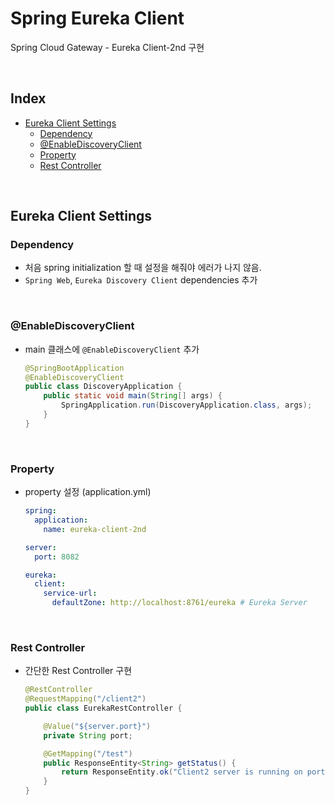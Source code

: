 # Spring Eureka Client

Spring Cloud Gateway - Eureka Client-2nd 구현

<br/>

## Index

- [Eureka Client Settings](#eureka-client-settings)
  - [Dependency](#dependency)
  - [@EnableDiscoveryClient](#enablediscoveryclient)
  - [Property](#property)
  - [Rest Controller](#rest-controller)

<br/>

## Eureka Client Settings

### Dependency

- 처음 spring initialization 할 때 설정을 해줘야 에러가 나지 않음.
- `Spring Web`, `Eureka Discovery Client` dependencies 추가

<br/>

### @EnableDiscoveryClient

- main 클래스에 `@EnableDiscoveryClient` 추가
  ```java
  @SpringBootApplication
  @EnableDiscoveryClient
  public class DiscoveryApplication {
      public static void main(String[] args) {
          SpringApplication.run(DiscoveryApplication.class, args);
      }
  }
  ```

<br/>

### Property
  
- property 설정 (application.yml)
  ```yaml
  spring:
    application:
      name: eureka-client-2nd

  server:
    port: 8082
  
  eureka:
    client:
      service-url:
        defaultZone: http://localhost:8761/eureka # Eureka Server
  ```

<br/>

### Rest Controller

- 간단한 Rest Controller 구현
  ```java
  @RestController
  @RequestMapping("/client2")
  public class EurekaRestController {
  
      @Value("${server.port}")
      private String port;
  
      @GetMapping("/test")
      public ResponseEntity<String> getStatus() {
          return ResponseEntity.ok("Client2 server is running on port : " + port);
      }
  }
  ```

